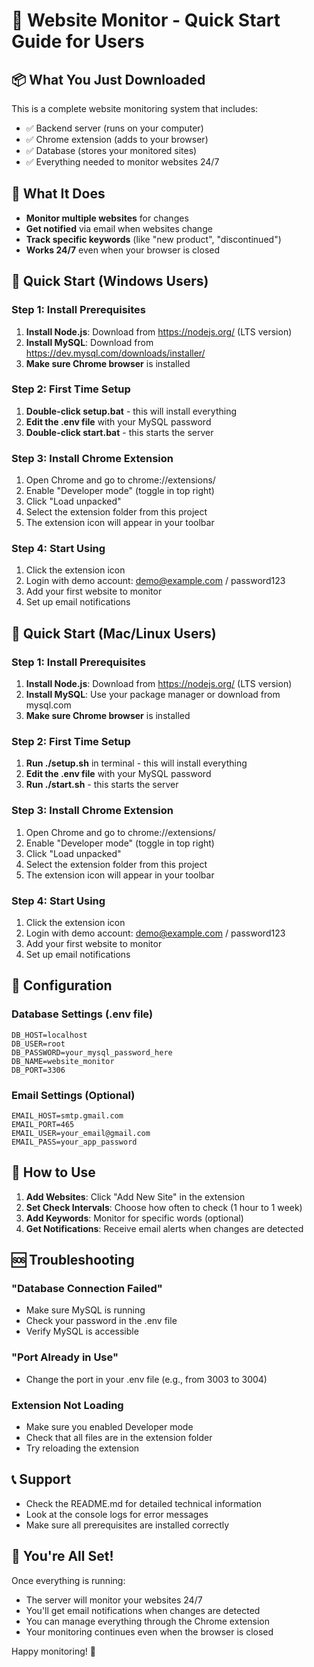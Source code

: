 # 🚀 Website Monitor - Quick Start Guide for Users

## 📦 What You Just Downloaded

This is a complete website monitoring system that includes:
- ✅ Backend server (runs on your computer)
- ✅ Chrome extension (adds to your browser)
- ✅ Database (stores your monitored sites)
- ✅ Everything needed to monitor websites 24/7

## 🎯 What It Does

- **Monitor multiple websites** for changes
- **Get notified** via email when websites change
- **Track specific keywords** (like "new product", "discontinued")
- **Works 24/7** even when your browser is closed

## 🚀 Quick Start (Windows Users)

### Step 1: Install Prerequisites
1. **Install Node.js**: Download from https://nodejs.org/ (LTS version)
2. **Install MySQL**: Download from https://dev.mysql.com/downloads/installer/
3. **Make sure Chrome browser** is installed

### Step 2: First Time Setup
1. **Double-click setup.bat** - this will install everything
2. **Edit the .env file** with your MySQL password
3. **Double-click start.bat** - this starts the server

### Step 3: Install Chrome Extension
1. Open Chrome and go to chrome://extensions/
2. Enable "Developer mode" (toggle in top right)
3. Click "Load unpacked"
4. Select the extension folder from this project
5. The extension icon will appear in your toolbar

### Step 4: Start Using
1. Click the extension icon
2. Login with demo account: demo@example.com / password123
3. Add your first website to monitor
4. Set up email notifications

## 🚀 Quick Start (Mac/Linux Users)

### Step 1: Install Prerequisites
1. **Install Node.js**: Download from https://nodejs.org/ (LTS version)
2. **Install MySQL**: Use your package manager or download from mysql.com
3. **Make sure Chrome browser** is installed

### Step 2: First Time Setup
1. **Run ./setup.sh** in terminal - this will install everything
2. **Edit the .env file** with your MySQL password
3. **Run ./start.sh** - this starts the server

### Step 3: Install Chrome Extension
1. Open Chrome and go to chrome://extensions/
2. Enable "Developer mode" (toggle in top right)
3. Click "Load unpacked"
4. Select the extension folder from this project
5. The extension icon will appear in your toolbar

### Step 4: Start Using
1. Click the extension icon
2. Login with demo account: demo@example.com / password123
3. Add your first website to monitor
4. Set up email notifications

## 🔧 Configuration

### Database Settings (.env file)
```
DB_HOST=localhost
DB_USER=root
DB_PASSWORD=your_mysql_password_here
DB_NAME=website_monitor
DB_PORT=3306
```

### Email Settings (Optional)
```
EMAIL_HOST=smtp.gmail.com
EMAIL_PORT=465
EMAIL_USER=your_email@gmail.com
EMAIL_PASS=your_app_password
```

## 📱 How to Use

1. **Add Websites**: Click "Add New Site" in the extension
2. **Set Check Intervals**: Choose how often to check (1 hour to 1 week)
3. **Add Keywords**: Monitor for specific words (optional)
4. **Get Notifications**: Receive email alerts when changes are detected

## 🆘 Troubleshooting

### "Database Connection Failed"
- Make sure MySQL is running
- Check your password in the .env file
- Verify MySQL is accessible

### "Port Already in Use"
- Change the port in your .env file (e.g., from 3003 to 3004)

### Extension Not Loading
- Make sure you enabled Developer mode
- Check that all files are in the extension folder
- Try reloading the extension

## 📞 Support

- Check the README.md for detailed technical information
- Look at the console logs for error messages
- Make sure all prerequisites are installed correctly

## 🎉 You're All Set!

Once everything is running:
- The server will monitor your websites 24/7
- You'll get email notifications when changes are detected
- You can manage everything through the Chrome extension
- Your monitoring continues even when the browser is closed

Happy monitoring! 🚀
